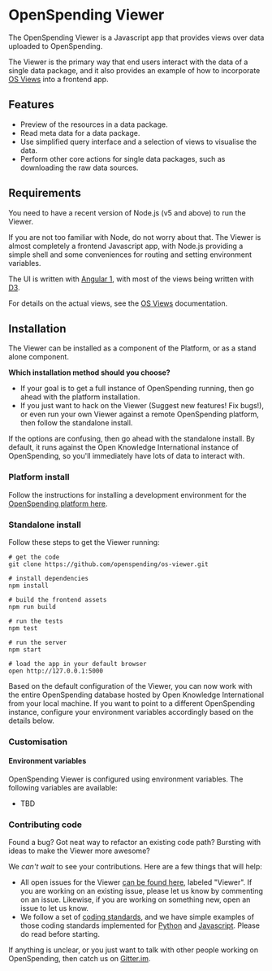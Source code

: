 # OpenSpending Viewer

The OpenSpending Viewer is a Javascript app that provides views over data uploaded to OpenSpending.

The Viewer is the primary way that end users interact with the data of a single data package, and it also provides an example of how to incorporate [OS Views](./views/) into a frontend app.

## Features

- Preview of the resources in a data package.
- Read meta data for a data package.
- Use simplified query interface and a selection of views to visualise the data.
- Perform other core actions for single data packages, such as downloading the raw data sources.

## Requirements

You need to have a recent version of Node.js (v5 and above) to run the Viewer.

If you are not too familiar with Node, do not worry about that. The Viewer is almost completely a frontend Javascript app, with Node.js providing a simple shell and some conveniences for routing and setting environment variables.

The UI is written with [Angular 1](https://angularjs.org), with most of the views being written with [D3](https://d3js.org).

For details on the actual views, see the [OS Views](./views/) documentation.

## Installation

The Viewer can be installed as a component of the Platform, or as a stand alone component.

**Which installation method should you choose?**

- If your goal is to get a full instance of OpenSpending running, then go ahead with the platform installation.
- If you just want to hack on the Viewer (Suggest new features! Fix bugs!), or even run your own Viewer against a remote OpenSpending platform, then follow the standalone install.

If the options are confusing, then go ahead with the standalone install. By default, it runs against the Open Knowledge International instance of OpenSpending, so you'll immediately have lots of data to interact with.

### Platform install

Follow the instructions for installing a development environment for the [OpenSpending platform here](./platform/).

### Standalone install

Follow these steps to get the Viewer running:

```
# get the code
git clone https://github.com/openspending/os-viewer.git

# install dependencies
npm install

# build the frontend assets
npm run build

# run the tests
npm test

# run the server
npm start

# load the app in your default browser
open http://127.0.0.1:5000
```

Based on the default configuration of the Viewer, you can now work with the entire OpenSpending database hosted by Open Knowledge International from your local machine. If you want to point to a different OpenSpending instance, configure your environment variables accordingly based on the details below.

### Customisation

#### Environment variables

OpenSpending Viewer is configured using environment variables. The following variables are available:

- TBD

### Contributing code

Found a bug? Got neat way to refactor an existing code path? Bursting with ideas to make the Viewer more awesome?

We *can't wait* to see your contributions. Here are a few things that will help:

- All open issues for the Viewer [can be found here](http://github.com/openspending/openspending/issues), labeled "Viewer". If you are working on an existing issue, please let us know by commenting on an issue. Likewise, if you are working on something new, open an issue to let us know.
- We follow a set of [coding standards](https://github.com/okfn/coding-standards), and we have simple examples of those coding standards implemented for [Python](https://github.com/okfn/oki-py) and [Javascript](https://github.com/okfn/oki-js). Please do read before starting.

If anything is unclear, or you just want to talk with other people working on OpenSpending, then catch us on [Gitter.im](http://gitter.im/openspending/chat).
